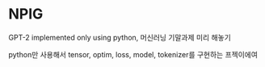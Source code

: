 # NPIG
GPT-2 implemented only using python, 머신러닝 기말과제 미리 해놓기

python만 사용해서 tensor, optim, loss, model, tokenizer를 구현하는 프젝이에여
